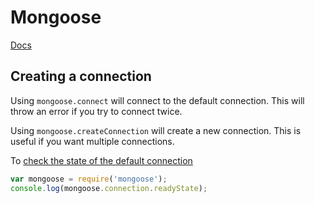 # Mongoose

[Docs](http://mongoosejs.com/docs/)

## Creating a connection

Using `mongoose.connect` will connect to the default connection. This will throw an error if you try to connect twice.

Using `mongoose.createConnection` will create a new connection. This is useful if you want multiple connections.

To [check the state of the default connection](https://stackoverflow.com/a/19606067/186636)

```javascript
var mongoose = require('mongoose');
console.log(mongoose.connection.readyState);
```
